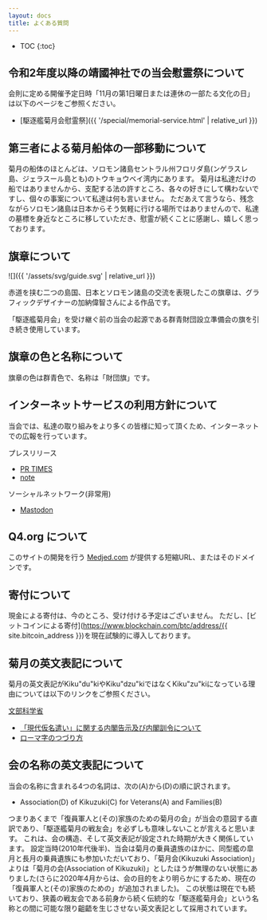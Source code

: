 ```yaml
---
layout: docs
title: よくある質問
---
```


- TOC
{:toc}

## 令和2年度以降の靖國神社での当会慰霊祭について
会則に定める開催予定日時「11月の第1日曜日または連休の一部たる文化の日」は以下のページをご参照ください。

- [駆逐艦菊月会慰霊祭]({{ '/special/memorial-service.html' | relative_url }})

## 第三者による菊月船体の一部移動について
菊月の船体のほとんどは、ソロモン諸島セントラル州フロリダ島(ンゲラスレ島、ジェラスール島とも)のトウキョウベイ湾内にあります。
菊月は私達だけの船ではありませんから、支配する法の許すところ、各々の好きにして構わないですし、個々の事案について私達は何も言いません。
ただあえて言うなら、残念ながらソロモン諸島は日本からそう気軽に行ける場所ではありませんので、私達の墓標を身近なところに移していただき、慰霊が続くことに感謝し、嬉しく思っております。

## 旗章について
![]({{ '/assets/svg/guide.svg' | relative_url }})

赤道を挟む二つの島国、日本とソロモン諸島の交流を表現したこの旗章は、グラフィックデザイナーの加納偉智さんによる作品です。

「駆逐艦菊月会」を受け継ぐ前の当会の起源である群青財団設立準備会の旗を引き続き使用しています。

## 旗章の色と名称について
旗章の色は群青色で、名称は「財団旗」です。

## インターネットサービスの利用方針について
当会では、私達の取り組みをより多くの皆様に知って頂くため、インターネットでの広報を行っています。

プレスリリース

- [PR TIMES](https://prtimes.jp/main/html/searchrlp/company_id/31198)
- [note](https://note.com/kikuzukikai)
    
ソーシャルネットワーク(非常用)

- <a rel="me" href="https://mastodon.social/@{{ site.github.owner_name }}" target="_blank">Mastodon</a>

## Q4.org について
このサイトの開発を行う [Medjed.com](https://web.medjed.com/ja/) が提供する短縮URL、またはそのドメインです。

## 寄付について
現金による寄付は、今のところ、受け付ける予定はございません。
ただし、[ビットコインによる寄付](https://www.blockchain.com/btc/address/{{ site.bitcoin_address }})を現在試験的に導入しております。

## 菊月の英文表記について
菊月の英文表記がKiku&quot;du&quot;kiやKiku&quot;dzu&quot;kiではなくKiku&quot;zu&quot;kiになっている理由については以下のリンクをご参照ください。

[文部科学省](http://www.mext.go.jp/)  

- [「現代仮名遣い」に関する内閣告示及び内閣訓令について](http://www.mext.go.jp/b_menu/hakusho/nc/t19860701002/t19860701002.html)  
- [ローマ字のつづり方](http://www.mext.go.jp/b_menu/hakusho/nc/k19541209001/k19541209001.html)

## 会の名称の英文表記について
当会の名称に含まれる4つの名詞は、次の(A)から(D)の順に訳されます。
- Association(D) of Kikuzuki(C) for Veterans(A) and Families(B)

つまりあくまで「復員軍人と(その)家族のための菊月の会」が当会の意図する直訳であり、「駆逐艦菊月の戦友会」を必ずしも意味しないことが言えると思います。
これは、会の構造、そして英文表記が設定された時期が大きく関係しています。
設定当時(2010年代後半)、当会は菊月の乗員遺族のほかに、同型艦の皐月と長月の乗員遺族にも参加いただいており、「菊月会(Kikuzuki Association)」よりは「菊月の会(Association of Kikuzuki)」としたほうが無理のない状態にありました(さらに2020年4月からは、会の目的をより明らかにするため、現在の「復員軍人と(その)家族のための」が追加されました)。
この状態は現在でも続いており、狭義の戦友会である前身から続く伝統的な「駆逐艦菊月会」という名称との間に可能な限り齟齬を生じさせない英文表記として採用されています。
